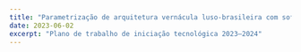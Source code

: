 ```yaml
---
title: "Parametrização de arquitetura vernácula luso-brasileira com software Blender"
date: 2023-06-02
excerpt: "Plano de trabalho de iniciação tecnológica 2023–2024"
---
```

